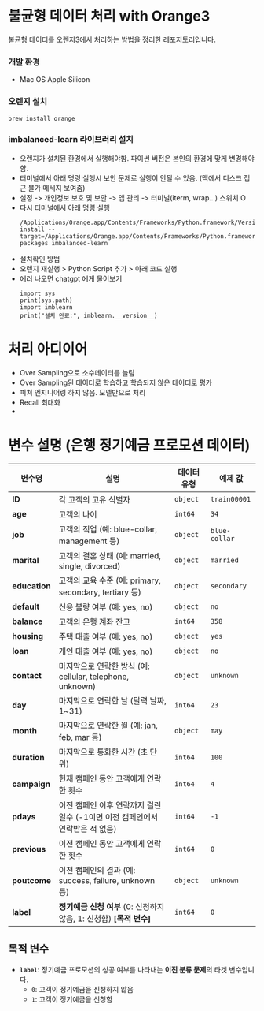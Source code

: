 # 불균형 데이터 처리 with Orange3
불균형 데이터를 오렌지3에서 처리하는 방법을 정리한 레포지토리입니다.


### 개발 환경
- Mac OS Apple Silicon

### 오렌지 설치 
```
brew install orange
```

### imbalanced-learn 라이브러리 설치
- 오렌지가 설치된 환경에서 실행해야함. 파이썬 버전은 본인의 환경에 맞게 변경해야함.
- 터미널에서 아래 명령 실행시 보안 문제로 실행이 안될 수 있음. (맥에서 디스크 접근 불가 메세지 보여줌)
- 설정 -> 개인정보 보호 및 보안 -> 앱 관리 -> 터미널(iterm, wrap...) 스위치 O
- 다시 터미널에서 아래 명령 실행
    ```
    /Applications/Orange.app/Contents/Frameworks/Python.framework/Versions/3.11/bin/pip install --target=/Applications/Orange.app/Contents/Frameworks/Python.framework/Versions/3.11/lib/python3.11/site-packages imbalanced-learn
    ```
- 설치확인 방법
- 오렌지 재실행 > Python Script 추가 > 아래 코드 실행
- 에러 나오면 chatgpt 에게 물어보기
    ```
    import sys
    print(sys.path)
    import imblearn
    print("설치 완료:", imblearn.__version__)
    ```


# 처리 아디이어
- Over Sampling으로 소수데이터를 늘림
- Over Sampling된 데이터로 학습하고 학습되지 않은 데이터로 평가
- 피쳐 엔지니어링 하지 않음. 모델만으로 처리
- Recall 최대화
- 
# 변수 설명 (은행 정기예금 프로모션 데이터)

| 변수명        | 설명                                                                                       | 데이터 유형  | 예제 값       |
|---------------|--------------------------------------------------------------------------------------------|--------------|---------------|
| **ID**        | 각 고객의 고유 식별자                                                                      | `object`     | `train00001`  |
| **age**       | 고객의 나이                                                                                | `int64`      | `34`          |
| **job**       | 고객의 직업 (예: blue-collar, management 등)                                                | `object`     | `blue-collar` |
| **marital**   | 고객의 결혼 상태 (예: married, single, divorced)                                            | `object`     | `married`     |
| **education** | 고객의 교육 수준 (예: primary, secondary, tertiary 등)                                      | `object`     | `secondary`   |
| **default**   | 신용 불량 여부 (예: yes, no)                                                               | `object`     | `no`          |
| **balance**   | 고객의 은행 계좌 잔고                                                                      | `int64`      | `358`         |
| **housing**   | 주택 대출 여부 (예: yes, no)                                                               | `object`     | `yes`         |
| **loan**      | 개인 대출 여부 (예: yes, no)                                                               | `object`     | `no`          |
| **contact**   | 마지막으로 연락한 방식 (예: cellular, telephone, unknown)                                   | `object`     | `unknown`     |
| **day**       | 마지막으로 연락한 날 (달력 날짜, 1~31)                                                     | `int64`      | `23`          |
| **month**     | 마지막으로 연락한 월 (예: jan, feb, mar 등)                                                | `object`     | `may`         |
| **duration**  | 마지막으로 통화한 시간 (초 단위)                                                           | `int64`      | `100`         |
| **campaign**  | 현재 캠페인 동안 고객에게 연락한 횟수                                                      | `int64`      | `4`           |
| **pdays**     | 이전 캠페인 이후 연락까지 걸린 일수 (-1이면 이전 캠페인에서 연락받은 적 없음)                | `int64`      | `-1`          |
| **previous**  | 이전 캠페인 동안 고객에게 연락한 횟수                                                      | `int64`      | `0`           |
| **poutcome**  | 이전 캠페인의 결과 (예: success, failure, unknown 등)                                       | `object`     | `unknown`     |
| **label**     | **정기예금 신청 여부** (0: 신청하지 않음, 1: 신청함) **[목적 변수]**                        | `int64`      | `0`           |

## 목적 변수
- **`label`**: 정기예금 프로모션의 성공 여부를 나타내는 **이진 분류 문제**의 타겟 변수입니다.
  - `0`: 고객이 정기예금을 신청하지 않음
  - `1`: 고객이 정기예금을 신청함
